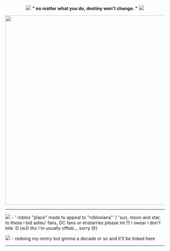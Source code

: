 
<p align="center"><img src="https://yokai.crd.co/assets/images/gallery20/2c3cdd1e.gif?v=b4df531c"/> <b>" no matter what you do, destiny won't change. "</b> <img src="https://yokai.crd.co/assets/images/gallery20/2c3cdd1e.gif?v=b4df531c"/></p>
<p align="center"><img src="https://external-media.spacehey.net/media/s-RCldB4pFld_5keaZwaAWKec-aBtFLhMapahtML4WEg=/https://i.postimg.cc/4ypZ9PQd/4-B72-A36-B-179-D-4-F48-A18-C-702322-C8-BBFC.jpg" width= "600"/></p>

---

<img src="https://watermelon.crd.co/assets/images/gallery02/4a97a568.gif?v=2a41aca3"/> - ' roblox "place" made to appeal to "robloxians" '/ 'sun, moon and star, to these i bid adieu' fans, DC fans or enstarries please int !!! i swear i don't bite :D (w2i tho i'm usually offtab.., sorry 😞)

<img src="https://watermelon.crd.co/assets/images/gallery02/4a97a568.gif?v=2a41aca3"/> - redoing my rentry but gimme a decade or so and it'll be linked here

---
